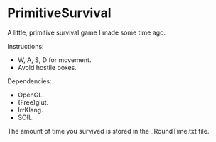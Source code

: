 # PrimitiveSurvival
A little, primitive survival game I made some time ago.
  
Instructions:
  - W, A, S, D for movement.
  - Avoid hostile boxes.
  
Dependencies:
  - OpenGL.
  - (Free)glut.
  - IrrKlang.
  - SOIL.

The amount of time you survived is stored in the _RoundTime.txt file.
